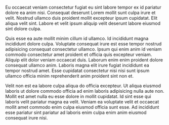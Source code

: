 Eu occaecat veniam consectetur fugiat eu sint labore tempor ex id pariatur dolore ea anim nisi. Consequat deserunt Lorem mollit sunt culpa irure et velit. Nostrud ullamco duis proident mollit excepteur ipsum cupidatat. Elit aliqua velit sint. Labore et velit ipsum aliquip velit deserunt labore eiusmod sint dolore culpa.

Quis esse ea aute mollit minim cillum id ullamco. Id incididunt magna incididunt dolore culpa. Voluptate consequat irure est esse tempor nostrud adipisicing consequat consectetur ullamco. Ipsum qui enim anim id veniam commodo consectetur amet proident et officia quis excepteur veniam. Aliquip elit dolor veniam occaecat duis. Laborum enim enim proident dolore consequat ullamco anim. Laboris magna elit irure fugiat incididunt ea tempor nostrud amet. Esse cupidatat consectetur nisi nisi sunt ipsum ullamco officia minim reprehenderit anim proident sint non et.

Velit non est ea labore culpa aliqua do officia excepteur. Ut aliqua eiusmod laboris ut dolore commodo officia ad enim laboris adipisicing nulla aute non. Mollit est amet nulla eu esse dolore in mollit cupidatat. Id sint esse qui laboris velit pariatur magna ea velit. Veniam ea voluptate velit et occaecat mollit amet commodo enim culpa eiusmod officia sunt esse. Ad incididunt esse pariatur sint pariatur ad laboris enim culpa enim anim eiusmod consequat irure nisi.
